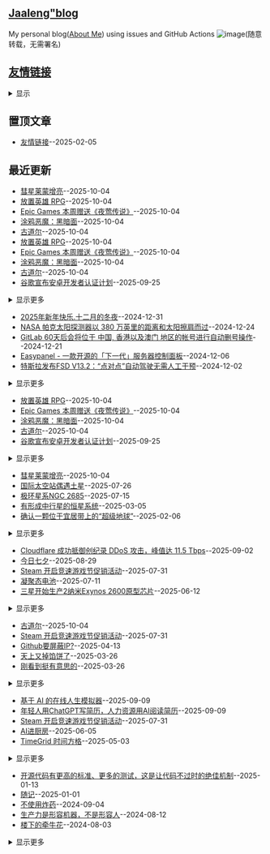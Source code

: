 ## [Jaaleng"blog](https://jaaleng.github.io/)
My personal blog([About Me](https://github.com/jaaleng/jaaleng.github.io/issues/1/)) using issues and GitHub Actions 
![image](https://github.com/user-attachments/assets/a168bf11-661e-4566-b042-7fc9544de528)(随意转载，无需署名)

## [友情链接](https://github.com/jaaleng/gitblog/issues/161)
<details><summary>显示</summary>
<table>
<thead>
<tr>
<th>Name</th>
<th>Link</th>
<th>Desc</th>
</tr>
</thead>
<tbody>
<tr>
<td>mymsn</td>
<td>https://829259.xyz</td>
<td>做个有意思的人</td>
</tr>
</tbody>
</table></details>


## 置顶文章
- [友情链接](https://github.com/jaaleng/jaaleng.github.io/issues/161)--2025-02-05
## 最近更新
- [彗星莱蒙增亮](https://github.com/jaaleng/jaaleng.github.io/issues/249)--2025-10-04
- [放置英雄 RPG](https://github.com/jaaleng/jaaleng.github.io/issues/248)--2025-10-04
- [Epic Games 本周赠送《夜莺传说》](https://github.com/jaaleng/jaaleng.github.io/issues/247)--2025-10-04
- [涂鸦恶魔：黑暗面](https://github.com/jaaleng/jaaleng.github.io/issues/246)--2025-10-04
- [古道尔](https://github.com/jaaleng/jaaleng.github.io/issues/245)--2025-10-04
- [放置英雄 RPG](https://github.com/jaaleng/jaaleng.github.io/issues/248)--2025-10-04
- [Epic Games 本周赠送《夜莺传说》](https://github.com/jaaleng/jaaleng.github.io/issues/247)--2025-10-04
- [涂鸦恶魔：黑暗面](https://github.com/jaaleng/jaaleng.github.io/issues/246)--2025-10-04
- [古道尔](https://github.com/jaaleng/jaaleng.github.io/issues/245)--2025-10-04
- [谷歌宣布安卓开发者认证计划](https://github.com/jaaleng/jaaleng.github.io/issues/244)--2025-09-25
<details><summary>显示更多</summary>

- [皮克斯未来电影发行计划：《寻梦环游记 2》《玩具总动员 5》《超人总动员 3》等重磅续作公布](https://github.com/jaaleng/jaaleng.github.io/issues/238)--2025-09-02
- [凝聚态电池](https://github.com/jaaleng/jaaleng.github.io/issues/228)--2025-07-11
- [Discord 服务器成员上限提升至 250 万人](https://github.com/jaaleng/jaaleng.github.io/issues/227)--2025-07-11
- [GitHub 的CEO表示，随着 AI 的发展，“最聪明”的公司会雇用更多软件工程师](https://github.com/jaaleng/jaaleng.github.io/issues/226)--2025-07-05
- [AI进厨房](https://github.com/jaaleng/jaaleng.github.io/issues/224)--2025-06-05
- [六一儿童节快乐！](https://github.com/jaaleng/jaaleng.github.io/issues/223)--2025-06-01
- [谷歌发布NotebookLM移动应用](https://github.com/jaaleng/jaaleng.github.io/issues/222)--2025-05-20
- [英特尔推出用于 AI 和工作站的新款 GPU](https://github.com/jaaleng/jaaleng.github.io/issues/221)--2025-05-19
- [一个免费的软件下载网站](https://github.com/jaaleng/jaaleng.github.io/issues/220)--2025-05-17
- [第十五届北京国际电影节](https://github.com/jaaleng/jaaleng.github.io/issues/219)--2025-05-10
- [dpdns等免费域名开始注册](https://github.com/jaaleng/jaaleng.github.io/issues/218)--2025-05-06
- [人工智能驱动的实时用户调研工具](https://github.com/jaaleng/jaaleng.github.io/issues/217)--2025-05-04
- [TimeGrid 时间方格](https://github.com/jaaleng/jaaleng.github.io/issues/216)--2025-05-03
- [用于 GitHub Actions 的 SSH](https://github.com/jaaleng/jaaleng.github.io/issues/214)--2025-04-29
- [活版印字为设计灵感的静态博客主题](https://github.com/jaaleng/jaaleng.github.io/issues/211)--2025-04-12
- [数学公式→绘画](https://github.com/jaaleng/jaaleng.github.io/issues/190)--2025-03-12
- [一键将眼前风景转化为诗歌](https://github.com/jaaleng/jaaleng.github.io/issues/187)--2025-03-06
- [文生图推荐网站](https://github.com/jaaleng/jaaleng.github.io/issues/179)--2025-03-02
- [TG测试版新增购买大会员等功能](https://github.com/jaaleng/jaaleng.github.io/issues/178)--2025-02-28
- [Claude 关系负责人 Alex Albert 表明已面向所有用户开放 GitHub 集成 Claude](https://github.com/jaaleng/jaaleng.github.io/issues/177)--2025-02-27
- [圆底的垃圾袋](https://github.com/jaaleng/jaaleng.github.io/issues/174)--2025-02-25
- [Deepseek恢复API充值](https://github.com/jaaleng/jaaleng.github.io/issues/173)--2025-02-25
- [Grok 3 出世后影响最大的是同人文章定制产业](https://github.com/jaaleng/jaaleng.github.io/issues/170)--2025-02-23
- [[ DeepSeek 实用集成 ] DeepSeek 官方发布](https://github.com/jaaleng/jaaleng.github.io/issues/167)--2025-02-11
</details>

- [2025年新年快乐.十二月的冬夜](https://github.com/jaaleng/jaaleng.github.io/issues/115)--2024-12-31
- [NASA 帕克太阳探测器以 380 万英里的距离和太阳擦肩而过](https://github.com/jaaleng/jaaleng.github.io/issues/113)--2024-12-24
- [GitLab 60天后会将位于 中国, 香港以及澳门 地区的帐号进行自动删号操作](https://github.com/jaaleng/jaaleng.github.io/issues/112)--2024-12-21
- [Easypanel - 一款开源的「下一代」服务器控制面板](https://github.com/jaaleng/jaaleng.github.io/issues/111)--2024-12-06
- [特斯拉发布FSD V13.2：“点对点”自动驾驶无需人工干预](https://github.com/jaaleng/jaaleng.github.io/issues/109)--2024-12-02
<details><summary>显示更多</summary>

- [Telegram拍卖平台Fragment引进强制KYC](https://github.com/jaaleng/jaaleng.github.io/issues/106)--2024-11-29
- [树莓派发布全新 Compute Module 5，性能大幅提升](https://github.com/jaaleng/jaaleng.github.io/issues/105)--2024-11-28
- [以$2.99/月，订阅两个月Paramount+ with Showtime](https://github.com/jaaleng/jaaleng.github.io/issues/104)--2024-11-27
- [Appcharge 获 2600 万美元融资，助游戏应用绕过苹果谷歌商店](https://github.com/jaaleng/jaaleng.github.io/issues/103)--2024-11-27
- [马斯克新头衔“马园长”](https://github.com/jaaleng/jaaleng.github.io/issues/102)--2024-11-26
- [传 Google 将整合 Chrome OS 与 Android](https://github.com/jaaleng/jaaleng.github.io/issues/101)--2024-11-21
- [海王星的夜晚  ](https://github.com/jaaleng/jaaleng.github.io/issues/100)--2024-11-10
- [AIGC 相关的资源集合](https://github.com/jaaleng/jaaleng.github.io/issues/99)--2024-11-09
- [《自己动手写 Git》中文翻译](https://github.com/jaaleng/jaaleng.github.io/issues/98)--2024-11-02
- [螺旋星系NGC 6744 ](https://github.com/jaaleng/jaaleng.github.io/issues/97)--2024-11-02
- [开源分布式对象存储工具Garage](https://github.com/jaaleng/jaaleng.github.io/issues/96)--2024-11-01
- [Apple 明确表示 Apple Intelligence 将于 10 月推出](https://github.com/jaaleng/jaaleng.github.io/issues/80)--2024-10-07
</details>

- [放置英雄 RPG](https://github.com/jaaleng/jaaleng.github.io/issues/248)--2025-10-04
- [Epic Games 本周赠送《夜莺传说》](https://github.com/jaaleng/jaaleng.github.io/issues/247)--2025-10-04
- [涂鸦恶魔：黑暗面](https://github.com/jaaleng/jaaleng.github.io/issues/246)--2025-10-04
- [古道尔](https://github.com/jaaleng/jaaleng.github.io/issues/245)--2025-10-04
- [谷歌宣布安卓开发者认证计划](https://github.com/jaaleng/jaaleng.github.io/issues/244)--2025-09-25
<details><summary>显示更多</summary>

- [蝴蝶盘的行星形成](https://github.com/jaaleng/jaaleng.github.io/issues/242)--2025-09-09
- [npm 包 color 遭恶意攻击，数千万下载量包被植入加密货币窃取代码](https://github.com/jaaleng/jaaleng.github.io/issues/240)--2025-09-09
- [Cloudflare 成功抵御创纪录 DDoS 攻击，峰值达 11.5 Tbps](https://github.com/jaaleng/jaaleng.github.io/issues/239)--2025-09-02
- [皮克斯未来电影发行计划：《寻梦环游记 2》《玩具总动员 5》《超人总动员 3》等重磅续作公布](https://github.com/jaaleng/jaaleng.github.io/issues/238)--2025-09-02
- [今日七夕](https://github.com/jaaleng/jaaleng.github.io/issues/237)--2025-08-29
- [微软发布50周年纪念版Windows 11 Bloom壁纸](https://github.com/jaaleng/jaaleng.github.io/issues/236)--2025-08-12
- [沉浸式翻译被爆收集用户双语快照且被搜索引擎收录](https://github.com/jaaleng/jaaleng.github.io/issues/235)--2025-08-09
- [XYZ 域名注册局于8月26日涨价至 15 USD](https://github.com/jaaleng/jaaleng.github.io/issues/234)--2025-08-01
- [索尼起诉腾讯，指控其新游戏抄袭《地平线》系列](https://github.com/jaaleng/jaaleng.github.io/issues/232)--2025-07-31
- [Telegram 加密钱包正式在美国上线](https://github.com/jaaleng/jaaleng.github.io/issues/230)--2025-07-23
- [凝聚态电池](https://github.com/jaaleng/jaaleng.github.io/issues/228)--2025-07-11
- [Discord 服务器成员上限提升至 250 万人](https://github.com/jaaleng/jaaleng.github.io/issues/227)--2025-07-11
- [GitHub 的CEO表示，随着 AI 的发展，“最聪明”的公司会雇用更多软件工程师](https://github.com/jaaleng/jaaleng.github.io/issues/226)--2025-07-05
- [三星开始生产2纳米Exynos 2600原型芯片](https://github.com/jaaleng/jaaleng.github.io/issues/225)--2025-06-12
- [谷歌发布NotebookLM移动应用](https://github.com/jaaleng/jaaleng.github.io/issues/222)--2025-05-20
- [英特尔推出用于 AI 和工作站的新款 GPU](https://github.com/jaaleng/jaaleng.github.io/issues/221)--2025-05-19
- [一个免费的软件下载网站](https://github.com/jaaleng/jaaleng.github.io/issues/220)--2025-05-17
- [第十五届北京国际电影节](https://github.com/jaaleng/jaaleng.github.io/issues/219)--2025-05-10
- [dpdns等免费域名开始注册](https://github.com/jaaleng/jaaleng.github.io/issues/218)--2025-05-06
- [人工智能驱动的实时用户调研工具](https://github.com/jaaleng/jaaleng.github.io/issues/217)--2025-05-04
- [微软在新账户中默认采用无密码登录](https://github.com/jaaleng/jaaleng.github.io/issues/215)--2025-05-02
- [用于 GitHub Actions 的 SSH](https://github.com/jaaleng/jaaleng.github.io/issues/214)--2025-04-29
- [Grok AI 现已推出 API 价格表](https://github.com/jaaleng/jaaleng.github.io/issues/208)--2025-04-11
- [PS4模拟器](https://github.com/jaaleng/jaaleng.github.io/issues/207)--2025-04-10
- [环球影城正在英国建造一个主题公园](https://github.com/jaaleng/jaaleng.github.io/issues/206)--2025-04-10
- [快速制作 Apple 发布会风格的 Bento UI 图](https://github.com/jaaleng/jaaleng.github.io/issues/205)--2025-04-02
- [关闭手机互联网两周：研究称可逆转大脑年龄十年](https://github.com/jaaleng/jaaleng.github.io/issues/204)--2025-03-30
- [Hacker News Top Stories](https://github.com/jaaleng/jaaleng.github.io/issues/203)--2025-03-29
- [「与熊论道」字符加密工具将关闭](https://github.com/jaaleng/jaaleng.github.io/issues/201)--2025-03-28
- [US.KG 域名政策更新](https://github.com/jaaleng/jaaleng.github.io/issues/200)--2025-03-27
- [多模态模型如何重塑视觉创作](https://github.com/jaaleng/jaaleng.github.io/issues/197)--2025-03-26
- [一键免费部署您的私人 Gemini 应用](https://github.com/jaaleng/jaaleng.github.io/issues/196)--2025-03-22
- [一件老雨衣](https://github.com/jaaleng/jaaleng.github.io/issues/192)--2025-03-14
- [数学公式→绘画](https://github.com/jaaleng/jaaleng.github.io/issues/190)--2025-03-12
- [基于 CF Pages+AI 制作的论坛](https://github.com/jaaleng/jaaleng.github.io/issues/188)--2025-03-08
- [HeyGen 一键翻译视频 AI](https://github.com/jaaleng/jaaleng.github.io/issues/186)--2025-03-05
- [百度文库、网盘接入 DeepSeek](https://github.com/jaaleng/jaaleng.github.io/issues/185)--2025-03-05
- [科学家发现人类祖先在 15 万年前生活在非洲雨林的证据](https://github.com/jaaleng/jaaleng.github.io/issues/180)--2025-03-03
- [文生图推荐网站](https://github.com/jaaleng/jaaleng.github.io/issues/179)--2025-03-02
- [Claude 关系负责人 Alex Albert 表明已面向所有用户开放 GitHub 集成 Claude](https://github.com/jaaleng/jaaleng.github.io/issues/177)--2025-02-27
- [OpenAI 宣布免费开放 ChatGPT 高级语音模式](https://github.com/jaaleng/jaaleng.github.io/issues/176)--2025-02-26
- [Google Drive 现在支持搜索转录后的字幕文稿](https://github.com/jaaleng/jaaleng.github.io/issues/172)--2025-02-25
- [Gmail邮箱将停止使用短信验证码登录](https://github.com/jaaleng/jaaleng.github.io/issues/171)--2025-02-24
- [Grok 3 出世后影响最大的是同人文章定制产业](https://github.com/jaaleng/jaaleng.github.io/issues/170)--2025-02-23
- [一款以Telegram作为储存的文件外链系统](https://github.com/jaaleng/jaaleng.github.io/issues/169)--2025-02-23
- [typecho 博客主题推荐](https://github.com/jaaleng/jaaleng.github.io/issues/168)--2025-02-23
- [[ DeepSeek 实用集成 ] DeepSeek 官方发布](https://github.com/jaaleng/jaaleng.github.io/issues/167)--2025-02-11
- [T-Mobile与Starlink合作推出卫星互联网服务](https://github.com/jaaleng/jaaleng.github.io/issues/166)--2025-02-10
- [回忆](https://github.com/jaaleng/jaaleng.github.io/issues/147)--2025-02-02
- [达·芬奇500年前绘制的秘密隧道，真是奇人啊!](https://github.com/jaaleng/jaaleng.github.io/issues/143)--2025-01-26
- [Telegram 假 Safeguard 骗局最新伎俩汇总](https://github.com/jaaleng/jaaleng.github.io/issues/141)--2025-01-22
- [猫咪的身体是水做的](https://github.com/jaaleng/jaaleng.github.io/issues/140)--2025-01-22
- [IPTV播放器](https://github.com/jaaleng/jaaleng.github.io/issues/139)--2025-01-18
- [Vercel vs Cloudflare Workers](https://github.com/jaaleng/jaaleng.github.io/issues/138)--2025-01-18
- [Typecho主题MWordStar 2.6](https://github.com/jaaleng/jaaleng.github.io/issues/134)--2025-01-17
- [一个 Golang 微服务 HTTP 框架](https://github.com/jaaleng/jaaleng.github.io/issues/133)--2025-01-16
- [开源的APIs项目FreeAPI](https://github.com/jaaleng/jaaleng.github.io/issues/132)--2025-01-15
- [基于AI的智能书签管理插件](https://github.com/jaaleng/jaaleng.github.io/issues/131)--2025-01-14
- [一个免费在线文字 Icon 制作工具](https://github.com/jaaleng/jaaleng.github.io/issues/130)--2025-01-14
- [Termora 是一个终端模拟器和 SSH 客户端，支持 Windows，macOS 和 Linux](https://github.com/jaaleng/jaaleng.github.io/issues/126)--2025-01-13
- [DeepSeek官方App上线](https://github.com/jaaleng/jaaleng.github.io/issues/122)--2025-01-13
- [有大撞击坑的小卫星  ](https://github.com/jaaleng/jaaleng.github.io/issues/121)--2025-01-12
- [Telegram首次实现盈利](https://github.com/jaaleng/jaaleng.github.io/issues/120)--2025-01-12
- [《艾尔登法环 暗夜君临》网络测试启动](https://github.com/jaaleng/jaaleng.github.io/issues/119)--2025-01-12
- [网易旗下视频播放软件网易爆米花已支持Emby](https://github.com/jaaleng/jaaleng.github.io/issues/118)--2025-01-08
- [The first Starlink satellite direct to cell phone constellation is now complete](https://github.com/jaaleng/jaaleng.github.io/issues/117)--2025-01-04
- [随记](https://github.com/jaaleng/jaaleng.github.io/issues/116)--2025-01-01
- [NASA 帕克太阳探测器以 380 万英里的距离和太阳擦肩而过](https://github.com/jaaleng/jaaleng.github.io/issues/113)--2024-12-24
- [GitLab 60天后会将位于 中国, 香港以及澳门 地区的帐号进行自动删号操作](https://github.com/jaaleng/jaaleng.github.io/issues/112)--2024-12-21
- [Easypanel - 一款开源的「下一代」服务器控制面板](https://github.com/jaaleng/jaaleng.github.io/issues/111)--2024-12-06
- [特斯拉发布FSD V13.2：“点对点”自动驾驶无需人工干预](https://github.com/jaaleng/jaaleng.github.io/issues/109)--2024-12-02
- [Telegram拍卖平台Fragment引进强制KYC](https://github.com/jaaleng/jaaleng.github.io/issues/106)--2024-11-29
- [树莓派发布全新 Compute Module 5，性能大幅提升](https://github.com/jaaleng/jaaleng.github.io/issues/105)--2024-11-28
- [Appcharge 获 2600 万美元融资，助游戏应用绕过苹果谷歌商店](https://github.com/jaaleng/jaaleng.github.io/issues/103)--2024-11-27
- [马斯克新头衔“马园长”](https://github.com/jaaleng/jaaleng.github.io/issues/102)--2024-11-26
- [传 Google 将整合 Chrome OS 与 Android](https://github.com/jaaleng/jaaleng.github.io/issues/101)--2024-11-21
- [AIGC 相关的资源集合](https://github.com/jaaleng/jaaleng.github.io/issues/99)--2024-11-09
- [《自己动手写 Git》中文翻译](https://github.com/jaaleng/jaaleng.github.io/issues/98)--2024-11-02
- [开源分布式对象存储工具Garage](https://github.com/jaaleng/jaaleng.github.io/issues/96)--2024-11-01
- [图片加水印的网页工具](https://github.com/jaaleng/jaaleng.github.io/issues/95)--2024-10-30
- [状态钟](https://github.com/jaaleng/jaaleng.github.io/issues/94)--2024-10-28
- [全球免费电视频道的M3U直播源](https://github.com/jaaleng/jaaleng.github.io/issues/93)--2024-10-25
- [三个开源的 Android 邮件客户端](https://github.com/jaaleng/jaaleng.github.io/issues/92)--2024-10-23
- [AirPods Pro 2 新出的听力健康功能不会在全球范围内推出](https://github.com/jaaleng/jaaleng.github.io/issues/91)--2024-10-22
- [Jekyll Github Pages push 报错](https://github.com/jaaleng/jaaleng.github.io/issues/90)--2024-10-21
- [利用耳机发送莫斯电码](https://github.com/jaaleng/jaaleng.github.io/issues/89)--2024-10-21
- [ChatGPT 桌面版现已登陆 Windows 平台](https://github.com/jaaleng/jaaleng.github.io/issues/88)--2024-10-18
- [纽西兰上空的绚烂极光  ](https://github.com/jaaleng/jaaleng.github.io/issues/87)--2024-10-17
- [个人书籍库搭建](https://github.com/jaaleng/jaaleng.github.io/issues/86)--2024-10-17
- [免费域名可托管CF](https://github.com/jaaleng/jaaleng.github.io/issues/85)--2024-10-17
- [Meta 宣布将其 AI 功能扩展到 21 个新国家](https://github.com/jaaleng/jaaleng.github.io/issues/84)--2024-10-13
- [杜罗夫发布长文，讲述其创业历程](https://github.com/jaaleng/jaaleng.github.io/issues/83)--2024-10-12
- [A股大爆发](https://github.com/jaaleng/jaaleng.github.io/issues/82)--2024-10-08
- [OpenAI 宣布推出类似 Anthropic 的 Artifacts 的应用 canvas](https://github.com/jaaleng/jaaleng.github.io/issues/81)--2024-10-07
- [Telegram的安全性分析](https://github.com/jaaleng/jaaleng.github.io/issues/76)--2024-09-26
- [开源SSL证书管理工具](https://github.com/jaaleng/jaaleng.github.io/issues/74)--2024-09-24
- [World in Dots – 一键生成点状地图](https://github.com/jaaleng/jaaleng.github.io/issues/72)--2024-09-22
- [iPhone16 Pro跑分再曝光](https://github.com/jaaleng/jaaleng.github.io/issues/71)--2024-09-21
- [一款安卓应用安装包管理器](https://github.com/jaaleng/jaaleng.github.io/issues/70)--2024-09-20
- [提升Cursor AI代码编辑体验而精选](https://github.com/jaaleng/jaaleng.github.io/issues/68)--2024-09-18
- [历史的真相足以颠覆你的三观](https://github.com/jaaleng/jaaleng.github.io/issues/67)--2024-09-17
- [很多项目可以通过docker进行部署](https://github.com/jaaleng/jaaleng.github.io/issues/66)--2024-09-14
- [开源 Web 思维导图工具](https://github.com/jaaleng/jaaleng.github.io/issues/65)--2024-09-13
- [那些被发明的“外国菜”](https://github.com/jaaleng/jaaleng.github.io/issues/64)--2024-09-12
- [利用大型语言模型增量构建知识图谱的工具](https://github.com/jaaleng/jaaleng.github.io/issues/63)--2024-09-11
- [巧妙的灯泡钟](https://github.com/jaaleng/jaaleng.github.io/issues/61)--2024-09-09
- [一个鱼缸](https://github.com/jaaleng/jaaleng.github.io/issues/60)--2024-09-08
- [Telegram 已经达到了1000万付费订阅用户。现在有1000万人在享受 Telegram Premium 的服务！](https://github.com/jaaleng/jaaleng.github.io/issues/59)--2024-09-07
- [一个在线计算器工具大全](https://github.com/jaaleng/jaaleng.github.io/issues/58)--2024-09-06
- [Typr 是一个类似 Medium 的 React 写作编辑器](https://github.com/jaaleng/jaaleng.github.io/issues/55)--2024-09-03
- [证书防伪](https://github.com/jaaleng/jaaleng.github.io/issues/54)--2024-09-02
- [开源软件商业模式](https://github.com/jaaleng/jaaleng.github.io/issues/53)--2024-09-01
- [冷管降温](https://github.com/jaaleng/jaaleng.github.io/issues/51)--2024-08-29
- [巴黎工艺品博物馆](https://github.com/jaaleng/jaaleng.github.io/issues/49)--2024-08-27
- [彼得·蒂尔的实验](https://github.com/jaaleng/jaaleng.github.io/issues/48)--2024-08-25
- [AR 笔记本](https://github.com/jaaleng/jaaleng.github.io/issues/47)--2024-08-24
- [Stephen Wilkes’ Stunning Day to Night Images Capture a Fully New Perspective](https://github.com/jaaleng/jaaleng.github.io/issues/46)--2024-08-23
- [电源开关符号的演变](https://github.com/jaaleng/jaaleng.github.io/issues/45)--2024-08-23
- [拟人语音](https://github.com/jaaleng/jaaleng.github.io/issues/44)--2024-08-22
- [秘鲁首都利马,悬崖之上](https://github.com/jaaleng/jaaleng.github.io/issues/43)--2024-08-20
- [自制躺式电脑椅](https://github.com/jaaleng/jaaleng.github.io/issues/42)--2024-08-19
- [新疆喀什的阿图什天门景区](https://github.com/jaaleng/jaaleng.github.io/issues/41)--2024-08-18
- [快递电动小车](https://github.com/jaaleng/jaaleng.github.io/issues/40)--2024-08-17
- [广州番禺有个巨无霸地铁站，](https://github.com/jaaleng/jaaleng.github.io/issues/39)--2024-08-16
- [Telegram CEO发文庆祝Telegram成立11周年](https://github.com/jaaleng/jaaleng.github.io/issues/37)--2024-08-14
- [维苏威古卷](https://github.com/jaaleng/jaaleng.github.io/issues/36)--2024-08-13
- [零度国境线](https://github.com/jaaleng/jaaleng.github.io/issues/35)--2024-08-12
- [胡杨林](https://github.com/jaaleng/jaaleng.github.io/issues/34)--2024-08-12
- [生产力是形容机器，不是形容人](https://github.com/jaaleng/jaaleng.github.io/issues/32)--2024-08-12
- [无叶片飞机](https://github.com/jaaleng/jaaleng.github.io/issues/31)--2024-08-11
- [德雷克海峡](https://github.com/jaaleng/jaaleng.github.io/issues/30)--2024-08-10
- [Archaeologists Unearth Buddha Statue in Ancient Egyptian Port City](https://github.com/jaaleng/jaaleng.github.io/issues/29)--2024-08-10
- [钛心脏](https://github.com/jaaleng/jaaleng.github.io/issues/28)--2024-08-08
- [可种植棺材](https://github.com/jaaleng/jaaleng.github.io/issues/27)--2024-08-07
- [风力发电世界纪录](https://github.com/jaaleng/jaaleng.github.io/issues/26)--2024-08-07
- [电子绷带](https://github.com/jaaleng/jaaleng.github.io/issues/25)--2024-08-07
- [香蕉遥控器](https://github.com/jaaleng/jaaleng.github.io/issues/24)--2024-08-07
- [推荐单栏样式 卡片式设计 的现代 Hexo 主题](https://github.com/jaaleng/jaaleng.github.io/issues/21)--2024-08-02
- [天宝十载（751年）正月，安禄山生日](https://github.com/jaaleng/jaaleng.github.io/issues/20)--2024-08-01
- [Notion 终于要支持中文了！](https://github.com/jaaleng/jaaleng.github.io/issues/19)--2024-07-31
- [转存用的网络服务](https://github.com/jaaleng/jaaleng.github.io/issues/18)--2024-07-31
- [大一统+开源免费！Stability Matrix整合WebUI+ComfyUI等10多种流行包，傻瓜式操作](https://github.com/jaaleng/jaaleng.github.io/issues/17)--2024-07-31
- [在Github上写博客？最简单的方法！](https://github.com/jaaleng/jaaleng.github.io/issues/16)--2024-07-30
- [影视TV](https://github.com/jaaleng/jaaleng.github.io/issues/14)--2024-07-28
- [一个大佬开发的仿朋友圈的极简微博，这个是多人版的](https://github.com/jaaleng/jaaleng.github.io/issues/12)--2024-07-27
- [ 开源许可的种类与区别](https://github.com/jaaleng/jaaleng.github.io/issues/8)--2024-07-27
- [Linux Mint 22 Wilma ](https://github.com/jaaleng/jaaleng.github.io/issues/3)--2024-07-27
- [巴黎奥运会开幕式，来几个常用m3u直播源](https://github.com/jaaleng/jaaleng.github.io/issues/2)--2024-07-26
</details>

- [彗星莱蒙增亮](https://github.com/jaaleng/jaaleng.github.io/issues/249)--2025-10-04
- [国际太空站偶遇土星](https://github.com/jaaleng/jaaleng.github.io/issues/231)--2025-07-26
- [极环星系NGC 2685](https://github.com/jaaleng/jaaleng.github.io/issues/229)--2025-07-15
- [有形成中行星的恒星系统](https://github.com/jaaleng/jaaleng.github.io/issues/181)--2025-03-05
- [确认一颗位于宜居带上的“超级地球”](https://github.com/jaaleng/jaaleng.github.io/issues/164)--2025-02-06
<details><summary>显示更多</summary>

- [有大撞击坑的小卫星  ](https://github.com/jaaleng/jaaleng.github.io/issues/121)--2025-01-12
- [2025年新年快乐.十二月的冬夜](https://github.com/jaaleng/jaaleng.github.io/issues/115)--2024-12-31
- [钻石尘天眼](https://github.com/jaaleng/jaaleng.github.io/issues/114)--2024-12-25
- [NGC 300：恒星的聚落  ](https://github.com/jaaleng/jaaleng.github.io/issues/110)--2024-12-03
- [小小行星的夏夜与冬夜 ](https://github.com/jaaleng/jaaleng.github.io/issues/108)--2024-12-01
- [仙王座的象鼻星云  ](https://github.com/jaaleng/jaaleng.github.io/issues/107)--2024-11-30
- [海王星的夜晚  ](https://github.com/jaaleng/jaaleng.github.io/issues/100)--2024-11-10
- [螺旋星系NGC 6744 ](https://github.com/jaaleng/jaaleng.github.io/issues/97)--2024-11-02
- [纽西兰上空的绚烂极光  ](https://github.com/jaaleng/jaaleng.github.io/issues/87)--2024-10-17
- [火星的二氧化碳](https://github.com/jaaleng/jaaleng.github.io/issues/75)--2024-09-25
- [美人鱼 星云](https://github.com/jaaleng/jaaleng.github.io/issues/69)--2024-09-19
- [扮成土星的月亮  ](https://github.com/jaaleng/jaaleng.github.io/issues/57)--2024-09-05
- [堰蜓座的暗星云  ](https://github.com/jaaleng/jaaleng.github.io/issues/13)--2024-07-28
- [月亮临边的土星](https://github.com/jaaleng/jaaleng.github.io/issues/11)--2024-07-27
</details>

- [Cloudflare 成功抵御创纪录 DDoS 攻击，峰值达 11.5 Tbps](https://github.com/jaaleng/jaaleng.github.io/issues/239)--2025-09-02
- [今日七夕](https://github.com/jaaleng/jaaleng.github.io/issues/237)--2025-08-29
- [Steam 开启竞速游戏节促销活动](https://github.com/jaaleng/jaaleng.github.io/issues/233)--2025-07-31
- [凝聚态电池](https://github.com/jaaleng/jaaleng.github.io/issues/228)--2025-07-11
- [三星开始生产2纳米Exynos 2600原型芯片](https://github.com/jaaleng/jaaleng.github.io/issues/225)--2025-06-12
<details><summary>显示更多</summary>

- [dpdns等免费域名开始注册](https://github.com/jaaleng/jaaleng.github.io/issues/218)--2025-05-06
- [Albert Einstein’s theory of relativity in words of four letters or less](https://github.com/jaaleng/jaaleng.github.io/issues/213)--2025-04-15
- [活版印字为设计灵感的静态博客主题](https://github.com/jaaleng/jaaleng.github.io/issues/211)--2025-04-12
- [Switch 3或采用英特尔18A 技术](https://github.com/jaaleng/jaaleng.github.io/issues/210)--2025-04-12
- [Cloudflare Workers 将于6月支持 Docker 容器](https://github.com/jaaleng/jaaleng.github.io/issues/209)--2025-04-12
- [记忆重构](https://github.com/jaaleng/jaaleng.github.io/issues/202)--2025-03-29
- [基于 CF Pages+AI 制作的论坛](https://github.com/jaaleng/jaaleng.github.io/issues/188)--2025-03-08
- [一键将眼前风景转化为诗歌](https://github.com/jaaleng/jaaleng.github.io/issues/187)--2025-03-06
- [HeyGen 一键翻译视频 AI](https://github.com/jaaleng/jaaleng.github.io/issues/186)--2025-03-05
- [百度文库、网盘接入 DeepSeek](https://github.com/jaaleng/jaaleng.github.io/issues/185)--2025-03-05
- [TG测试版新增购买大会员等功能](https://github.com/jaaleng/jaaleng.github.io/issues/178)--2025-02-28
- [Deepseek恢复API充值](https://github.com/jaaleng/jaaleng.github.io/issues/173)--2025-02-25
- [Google Drive 现在支持搜索转录后的字幕文稿](https://github.com/jaaleng/jaaleng.github.io/issues/172)--2025-02-25
- [IPTV播放器](https://github.com/jaaleng/jaaleng.github.io/issues/139)--2025-01-18
- [Vercel vs Cloudflare Workers](https://github.com/jaaleng/jaaleng.github.io/issues/138)--2025-01-18
- [开源的APIs项目FreeAPI](https://github.com/jaaleng/jaaleng.github.io/issues/132)--2025-01-15
- [基于AI的智能书签管理插件](https://github.com/jaaleng/jaaleng.github.io/issues/131)--2025-01-14
- [一个免费在线文字 Icon 制作工具](https://github.com/jaaleng/jaaleng.github.io/issues/130)--2025-01-14
- [开源代码有更高的标准、更多的测试，这是让代码不过时的绝佳机制](https://github.com/jaaleng/jaaleng.github.io/issues/129)--2025-01-13
- [Termora 是一个终端模拟器和 SSH 客户端，支持 Windows，macOS 和 Linux](https://github.com/jaaleng/jaaleng.github.io/issues/126)--2025-01-13
- [DeepSeek官方App上线](https://github.com/jaaleng/jaaleng.github.io/issues/122)--2025-01-13
- [Telegram首次实现盈利](https://github.com/jaaleng/jaaleng.github.io/issues/120)--2025-01-12
- [GitLab 60天后会将位于 中国, 香港以及澳门 地区的帐号进行自动删号操作](https://github.com/jaaleng/jaaleng.github.io/issues/112)--2024-12-21
- [Telegram拍卖平台Fragment引进强制KYC](https://github.com/jaaleng/jaaleng.github.io/issues/106)--2024-11-29
- [以$2.99/月，订阅两个月Paramount+ with Showtime](https://github.com/jaaleng/jaaleng.github.io/issues/104)--2024-11-27
- [传 Google 将整合 Chrome OS 与 Android](https://github.com/jaaleng/jaaleng.github.io/issues/101)--2024-11-21
- [AIGC 相关的资源集合](https://github.com/jaaleng/jaaleng.github.io/issues/99)--2024-11-09
- [《自己动手写 Git》中文翻译](https://github.com/jaaleng/jaaleng.github.io/issues/98)--2024-11-02
- [开源分布式对象存储工具Garage](https://github.com/jaaleng/jaaleng.github.io/issues/96)--2024-11-01
- [状态钟](https://github.com/jaaleng/jaaleng.github.io/issues/94)--2024-10-28
- [三个开源的 Android 邮件客户端](https://github.com/jaaleng/jaaleng.github.io/issues/92)--2024-10-23
- [AirPods Pro 2 新出的听力健康功能不会在全球范围内推出](https://github.com/jaaleng/jaaleng.github.io/issues/91)--2024-10-22
- [Jekyll Github Pages push 报错](https://github.com/jaaleng/jaaleng.github.io/issues/90)--2024-10-21
- [ChatGPT 桌面版现已登陆 Windows 平台](https://github.com/jaaleng/jaaleng.github.io/issues/88)--2024-10-18
- [个人书籍库搭建](https://github.com/jaaleng/jaaleng.github.io/issues/86)--2024-10-17
- [免费域名可托管CF](https://github.com/jaaleng/jaaleng.github.io/issues/85)--2024-10-17
- [Meta 宣布将其 AI 功能扩展到 21 个新国家](https://github.com/jaaleng/jaaleng.github.io/issues/84)--2024-10-13
- [杜罗夫发布长文，讲述其创业历程](https://github.com/jaaleng/jaaleng.github.io/issues/83)--2024-10-12
- [OpenAI 宣布推出类似 Anthropic 的 Artifacts 的应用 canvas](https://github.com/jaaleng/jaaleng.github.io/issues/81)--2024-10-07
- [Apple 明确表示 Apple Intelligence 将于 10 月推出](https://github.com/jaaleng/jaaleng.github.io/issues/80)--2024-10-07
- [OpenAI 推出 ChatGPT 进阶语音功能](https://github.com/jaaleng/jaaleng.github.io/issues/77)--2024-09-27
- [Telegram的安全性分析](https://github.com/jaaleng/jaaleng.github.io/issues/76)--2024-09-26
- [火星的二氧化碳](https://github.com/jaaleng/jaaleng.github.io/issues/75)--2024-09-25
- [开源SSL证书管理工具](https://github.com/jaaleng/jaaleng.github.io/issues/74)--2024-09-24
- [Stack Auth – 开源的用户认证与管理平台](https://github.com/jaaleng/jaaleng.github.io/issues/73)--2024-09-23
- [World in Dots – 一键生成点状地图](https://github.com/jaaleng/jaaleng.github.io/issues/72)--2024-09-22
- [一款安卓应用安装包管理器](https://github.com/jaaleng/jaaleng.github.io/issues/70)--2024-09-20
- [美人鱼 星云](https://github.com/jaaleng/jaaleng.github.io/issues/69)--2024-09-19
- [提升Cursor AI代码编辑体验而精选](https://github.com/jaaleng/jaaleng.github.io/issues/68)--2024-09-18
- [历史的真相足以颠覆你的三观](https://github.com/jaaleng/jaaleng.github.io/issues/67)--2024-09-17
- [很多项目可以通过docker进行部署](https://github.com/jaaleng/jaaleng.github.io/issues/66)--2024-09-14
- [开源 Web 思维导图工具](https://github.com/jaaleng/jaaleng.github.io/issues/65)--2024-09-13
- [利用大型语言模型增量构建知识图谱的工具](https://github.com/jaaleng/jaaleng.github.io/issues/63)--2024-09-11
- [AI赋能，语言无界](https://github.com/jaaleng/jaaleng.github.io/issues/62)--2024-09-10
- [一个在线计算器工具大全](https://github.com/jaaleng/jaaleng.github.io/issues/58)--2024-09-06
- [不使用炸药](https://github.com/jaaleng/jaaleng.github.io/issues/56)--2024-09-04
- [Typr 是一个类似 Medium 的 React 写作编辑器](https://github.com/jaaleng/jaaleng.github.io/issues/55)--2024-09-03
- [证书防伪](https://github.com/jaaleng/jaaleng.github.io/issues/54)--2024-09-02
- [开源软件商业模式](https://github.com/jaaleng/jaaleng.github.io/issues/53)--2024-09-01
- [鲸鲨的确切年龄](https://github.com/jaaleng/jaaleng.github.io/issues/50)--2024-08-28
- [巴黎工艺品博物馆](https://github.com/jaaleng/jaaleng.github.io/issues/49)--2024-08-27
- [自制躺式电脑椅](https://github.com/jaaleng/jaaleng.github.io/issues/42)--2024-08-19
- [广州番禺有个巨无霸地铁站，](https://github.com/jaaleng/jaaleng.github.io/issues/39)--2024-08-16
- [声音授权](https://github.com/jaaleng/jaaleng.github.io/issues/38)--2024-08-15
- [Telegram CEO发文庆祝Telegram成立11周年](https://github.com/jaaleng/jaaleng.github.io/issues/37)--2024-08-14
- [维苏威古卷](https://github.com/jaaleng/jaaleng.github.io/issues/36)--2024-08-13
- [转存用的网络服务](https://github.com/jaaleng/jaaleng.github.io/issues/18)--2024-07-31
- [大一统+开源免费！Stability Matrix整合WebUI+ComfyUI等10多种流行包，傻瓜式操作](https://github.com/jaaleng/jaaleng.github.io/issues/17)--2024-07-31
- [在Github上写博客？最简单的方法！](https://github.com/jaaleng/jaaleng.github.io/issues/16)--2024-07-30
- [一个大佬开发的仿朋友圈的极简微博，这个是多人版的](https://github.com/jaaleng/jaaleng.github.io/issues/12)--2024-07-27
- [一些Emby客户端，Android和iOS](https://github.com/jaaleng/jaaleng.github.io/issues/10)--2024-07-27
</details>

- [古道尔](https://github.com/jaaleng/jaaleng.github.io/issues/245)--2025-10-04
- [Steam 开启竞速游戏节促销活动](https://github.com/jaaleng/jaaleng.github.io/issues/233)--2025-07-31
- [Github要屏蔽IP?](https://github.com/jaaleng/jaaleng.github.io/issues/212)--2025-04-13
- [天上又掉馅饼了](https://github.com/jaaleng/jaaleng.github.io/issues/199)--2025-03-26
- [刚看到挺有意思的](https://github.com/jaaleng/jaaleng.github.io/issues/198)--2025-03-26
<details><summary>显示更多</summary>

- [最近学习了这些](https://github.com/jaaleng/jaaleng.github.io/issues/193)--2025-03-15
- [一件老雨衣](https://github.com/jaaleng/jaaleng.github.io/issues/192)--2025-03-14
- [Bing](https://github.com/jaaleng/jaaleng.github.io/issues/191)--2025-03-13
- [US.KG 已恢复运作，请谨慎转移您的重要资产](https://github.com/jaaleng/jaaleng.github.io/issues/175)--2025-02-26
- [圆底的垃圾袋](https://github.com/jaaleng/jaaleng.github.io/issues/174)--2025-02-25
- [AI永远也代替不了人类。](https://github.com/jaaleng/jaaleng.github.io/issues/165)--2025-02-08
- [哪吒2总票房破55亿!](https://github.com/jaaleng/jaaleng.github.io/issues/162)--2025-02-05
- [回忆](https://github.com/jaaleng/jaaleng.github.io/issues/147)--2025-02-02
- [是，首相  2季全](https://github.com/jaaleng/jaaleng.github.io/issues/137)--2025-01-18
- [推荐个喜马拉雅有声小说《武夫》](https://github.com/jaaleng/jaaleng.github.io/issues/135)--2025-01-17
- [ Windows 3.1 时钟](https://github.com/jaaleng/jaaleng.github.io/issues/128)--2025-01-13
- [《艾尔登法环 暗夜君临》网络测试启动](https://github.com/jaaleng/jaaleng.github.io/issues/119)--2025-01-12
- [利用耳机发送莫斯电码](https://github.com/jaaleng/jaaleng.github.io/issues/89)--2024-10-21
- [A股大爆发](https://github.com/jaaleng/jaaleng.github.io/issues/82)--2024-10-08
- [看了好多还是这样最方便](https://github.com/jaaleng/jaaleng.github.io/issues/78)--2024-09-30
- [不使用炸药](https://github.com/jaaleng/jaaleng.github.io/issues/56)--2024-09-04
- [开源软件商业模式](https://github.com/jaaleng/jaaleng.github.io/issues/53)--2024-09-01
- [我的期待是什么？](https://github.com/jaaleng/jaaleng.github.io/issues/52)--2024-08-30
- [冷管降温](https://github.com/jaaleng/jaaleng.github.io/issues/51)--2024-08-29
- [彼得·蒂尔的实验](https://github.com/jaaleng/jaaleng.github.io/issues/48)--2024-08-25
- [胡杨林](https://github.com/jaaleng/jaaleng.github.io/issues/34)--2024-08-12
- [介绍个这样的网站](https://github.com/jaaleng/jaaleng.github.io/issues/23)--2024-08-03
- [楼下的牵牛花](https://github.com/jaaleng/jaaleng.github.io/issues/22)--2024-08-03
- [莫度他人](https://github.com/jaaleng/jaaleng.github.io/issues/15)--2024-07-28
- [Mozilla在Firefox 128版本中加入了由Meta共同编写、专为广告行业设计的PPA API](https://github.com/jaaleng/jaaleng.github.io/issues/7)--2024-07-27
</details>

- [基于 AI 的在线人生模拟器](https://github.com/jaaleng/jaaleng.github.io/issues/243)--2025-09-09
- [年轻人用ChatGPT写简历，人力资源用AI阅读简历](https://github.com/jaaleng/jaaleng.github.io/issues/241)--2025-09-09
- [Steam 开启竞速游戏节促销活动](https://github.com/jaaleng/jaaleng.github.io/issues/233)--2025-07-31
- [AI进厨房](https://github.com/jaaleng/jaaleng.github.io/issues/224)--2025-06-05
- [TimeGrid 时间方格](https://github.com/jaaleng/jaaleng.github.io/issues/216)--2025-05-03
<details><summary>显示更多</summary>

- [记忆重构](https://github.com/jaaleng/jaaleng.github.io/issues/202)--2025-03-29
- [刚看到挺有意思的](https://github.com/jaaleng/jaaleng.github.io/issues/198)--2025-03-26
- [春分](https://github.com/jaaleng/jaaleng.github.io/issues/194)--2025-03-20
- [最近学习了这些](https://github.com/jaaleng/jaaleng.github.io/issues/193)--2025-03-15
- [又到了 [ 毛毛虫 ] 的季节](https://github.com/jaaleng/jaaleng.github.io/issues/189)--2025-03-11
- [一键将眼前风景转化为诗歌](https://github.com/jaaleng/jaaleng.github.io/issues/187)--2025-03-06
- [HeyGen 一键翻译视频 AI](https://github.com/jaaleng/jaaleng.github.io/issues/186)--2025-03-05
- [微信瘦身！原图、视频可清理为普通画质](https://github.com/jaaleng/jaaleng.github.io/issues/184)--2025-03-05
- [驻站](https://github.com/jaaleng/jaaleng.github.io/issues/142)--2025-01-22
- [是，首相  2季全](https://github.com/jaaleng/jaaleng.github.io/issues/137)--2025-01-18
- [推荐个喜马拉雅有声小说《武夫》](https://github.com/jaaleng/jaaleng.github.io/issues/135)--2025-01-17
- [ Windows 3.1 时钟](https://github.com/jaaleng/jaaleng.github.io/issues/128)--2025-01-13
- [能量电子贺卡](https://github.com/jaaleng/jaaleng.github.io/issues/127)--2025-01-13
- [特斯拉发布FSD V13.2：“点对点”自动驾驶无需人工干预](https://github.com/jaaleng/jaaleng.github.io/issues/109)--2024-12-02
- [全球免费电视频道的M3U直播源](https://github.com/jaaleng/jaaleng.github.io/issues/93)--2024-10-25
- [国庆节快乐](https://github.com/jaaleng/jaaleng.github.io/issues/79)--2024-10-06
- [iPhone16 Pro跑分再曝光](https://github.com/jaaleng/jaaleng.github.io/issues/71)--2024-09-21
- [历史的真相足以颠覆你的三观](https://github.com/jaaleng/jaaleng.github.io/issues/67)--2024-09-17
- [那些被发明的“外国菜”](https://github.com/jaaleng/jaaleng.github.io/issues/64)--2024-09-12
- [一个鱼缸](https://github.com/jaaleng/jaaleng.github.io/issues/60)--2024-09-08
- [电源开关符号的演变](https://github.com/jaaleng/jaaleng.github.io/issues/45)--2024-08-23
- [拟人语音](https://github.com/jaaleng/jaaleng.github.io/issues/44)--2024-08-22
- [声音授权](https://github.com/jaaleng/jaaleng.github.io/issues/38)--2024-08-15
- [零度国境线](https://github.com/jaaleng/jaaleng.github.io/issues/35)--2024-08-12
- [胡杨林](https://github.com/jaaleng/jaaleng.github.io/issues/34)--2024-08-12
- [钛心脏](https://github.com/jaaleng/jaaleng.github.io/issues/28)--2024-08-08
- [天宝十载（751年）正月，安禄山生日](https://github.com/jaaleng/jaaleng.github.io/issues/20)--2024-08-01
- [影视TV](https://github.com/jaaleng/jaaleng.github.io/issues/14)--2024-07-28
- [电视直播软件推荐三个，是安装在智能电视或电视盒子的](https://github.com/jaaleng/jaaleng.github.io/issues/9)--2024-07-27
- [就是这个道理。](https://github.com/jaaleng/jaaleng.github.io/issues/6)--2024-07-27
- [奥运会圣火在热气球形状的主火炬点燃](https://github.com/jaaleng/jaaleng.github.io/issues/4)--2024-07-27
</details>

- [开源代码有更高的标准、更多的测试，这是让代码不过时的绝佳机制](https://github.com/jaaleng/jaaleng.github.io/issues/129)--2025-01-13
- [随记](https://github.com/jaaleng/jaaleng.github.io/issues/116)--2025-01-01
- [不使用炸药](https://github.com/jaaleng/jaaleng.github.io/issues/56)--2024-09-04
- [生产力是形容机器，不是形容人](https://github.com/jaaleng/jaaleng.github.io/issues/32)--2024-08-12
- [楼下的牵牛花](https://github.com/jaaleng/jaaleng.github.io/issues/22)--2024-08-03
<details><summary>显示更多</summary>

- [莫度他人](https://github.com/jaaleng/jaaleng.github.io/issues/15)--2024-07-28
- [奥运会圣火在热气球形状的主火炬点燃](https://github.com/jaaleng/jaaleng.github.io/issues/4)--2024-07-27
</details>

